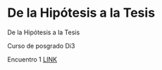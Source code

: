 # De la Hipótesis a la Tesis
De la Hipótesis a la Tesis

Curso de posgrado Di3

Encuentro 1 [LINK](https://ricardorpalma.github.io/De_la_H_a-la_Tesis/Encuentro_1/#1)

